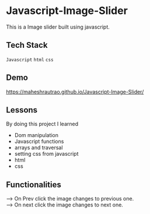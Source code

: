 # Javascript-Image-Slider

  This is a Image slider built using javascript. 

## Tech Stack

   `Javascript` `html` `css`

## Demo 
  https://maheshrautrao.github.io/Javascript-Image-Slider/
  
## Lessons
  By doing this project I learned 
  - Dom manipulation
  - Javascript functions
  - arrays and traversal
  - setting css from javascript
  - html
  - css
    
## Functionalities

  --> On Prev click the image changes to previous one. <br>
  --> On next click the image changes to next one.
